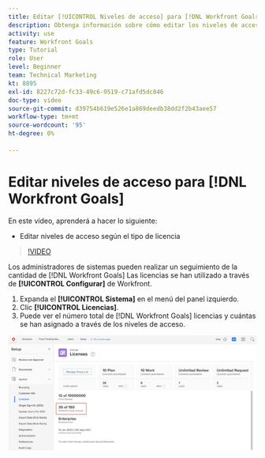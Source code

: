 ```yaml
---
title: Editar [!UICONTROL Niveles de acceso] para [!DNL Workfront Goals]
description: Obtenga información sobre cómo editar los niveles de acceso según el tipo de licencia para los usuarios en [!DNL Workfront Goals].
activity: use
feature: Workfront Goals
type: Tutorial
role: User
level: Beginner
team: Technical Marketing
kt: 8895
exl-id: 8227c72d-fc33-49c6-9519-c71afd5dc046
doc-type: video
source-git-commit: d39754b619e526e1a869deedb38dd2f2b43aee57
workflow-type: tm+mt
source-wordcount: '95'
ht-degree: 0%

---
```


# Editar niveles de acceso para [!DNL Workfront Goals]

En este vídeo, aprenderá a hacer lo siguiente:

* Editar niveles de acceso según el tipo de licencia

>[!VIDEO](https://video.tv.adobe.com/v/335189/?quality=12)

Los administradores de sistemas pueden realizar un seguimiento de la cantidad de [!DNL Workfront Goals] Las licencias se han utilizado a través de **[!UICONTROL Configurar]** de Workfront.

1. Expanda el **[!UICONTROL Sistema]** en el menú del panel izquierdo.
1. Clic **[!UICONTROL Licencias]**.
1. Puede ver el número total de [!DNL Workfront Goals] licencias y cuántas se han asignado a través de los niveles de acceso.

![Captura de pantalla del número de [!DNL Workfront Goals] licencias en el área Configuración de [!DNL Workfront]](assets/02-workfront-goals-licenses.png)

